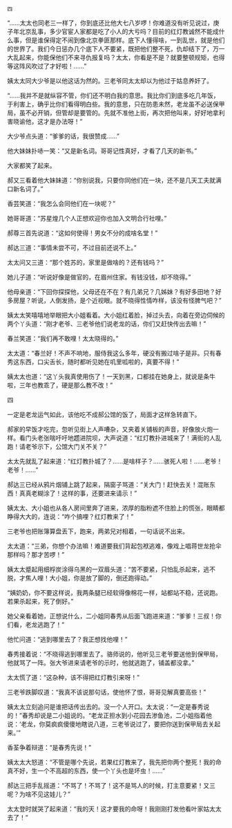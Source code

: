     四 

   “……太太也同老三一样了，你到底还比他大七八岁啰！你难道没有听见说过，庚子年北京乱事，多少官宦人家都是吃了小人的大亏吗？目前的红灯教诚然不能成什么事，但是谁保得定不闹到像北京拳匪那样。底下人懂得啥，一到乱世，就是他们的世界了。我们今日惩办几个底下人不要紧，既把他们整不死，仇却结下了，万一大乱起来，你能保他们不来寻仇报复吗？太太，你看是不是？就要整顿规矩，也得等这阵风吹过了才好啦！……”

   姨太太同大少爷是以他这话为然的。三老爷同太太却以为他过于姑息养奸了。

   “……我并不是就纵容不管，你们还不明白我的意思。我比你们到底多吃几年饭，于利害上，确乎比你们看得明白些。我的意思，只在防患未然，老龙虽不必送保甲局，虽不必开销，但管却是要管的。先就不准他上街，再次把他叫来，好好地拿利害晓谕他，这才是办法呀！”

   大少爷点头道：“爹爹的话，我很赞成……”

   他大妹妹扑哧一笑：“又是新名词。哥哥记性真好，才看了几天的新书。”

   大家都笑了起来。

   郝又三看着他大妹妹道：“你别说我，只要你同他们在一块，还不是几天工夫就满口新名词了。”

   香芸笑道：“我怎么会同他们在一块呢？”

   她哥哥道：“苏星煌几个人正想欢迎你也加入文明合行社哩。”

   郝尊三首先说道：“这如何使得！男女不分的成啥名堂！”

   郝达三道：“事情未尝不可，不过目前还说不上。”

   太太问又三道：“那个姓苏的，家里是做啥的？还有钱吗？”

   她儿子道：“听说好像是做官的，在眉州住家。有钱没钱，却不晓得。”

   他母亲道：“下回你探探他，父母还在不在？有几弟兄？几姊妹？有好多田地？好多房屋？听说，人倒发扬，是个近视眼。就不晓得性情咋样，该没有怪脾气吧？”

   姨太太笑嘻嘻地举眼把大小姐看着。大小姐红着脸，掉过头去，向着在旁边伺候的两个丫头道：“刚才老爷、三老爷他们说老龙的话，你们又赶快传出去嘛！”

   春兰笑道：“我们再不敢哩！太太晓得的。”

   太太道：“春兰好！不声不响地，服侍我这么多年，硬没有搬过啥子是非。只有春秀这东西，口尖舌长，随时都听见她在叽里呱啦的，真要不得！”

   姨太太也道：“这丫头我真使用伤了！一天到黑，口都挂在她身上，就说是条牛啦，三年也教乖了，硬是那么教不改！”

   四

   一定是老龙运气如此，该他吃不成郝公馆的饭了，局面才这样急转直下。

   郝家的早饭才吃完，忽听见街上人声嘈杂，又夹着关铺板的声音，好像放火炮一样。看门头老张喘吁吁地趱进院坝，大声说道：“红灯教扑进城来了！满街的人乱跑！请老爷示下，公馆大门关不关？”

   太太先就乱了起来道：“红灯教扑城了？……是啥样子？……骇死人啦！……老爷！老爷！……”

   郝达三已经从鸦片烟铺上跳了起来，隔窗子骂道：“关大门！赶快去关！混账东西！真真老糊涂了！这样的事，还要进来请示！”

   姨太太、大小姐也从各人房间里奔了进来，浓厚的脂粉遮不住脸上的慌张，眼睛都睁得大大的，连说：“咋个搞哩？红灯教来了！”

   三老爷也把账簿算盘丢下，跑来，两弟兄对相着，一句话说不出来。

   太太道：“三弟，你想个办法嘛！难道要我们背起包袱逃难，像戏上唱蒋世龙抢伞那样吗？那才苦啰！”

   姨太太蹙起用细桴炭涂得乌黑的一双眉头道：“苦不要紧，只怕乱杀起来，逃不脱，才焦人哩！大小姐，你是放了脚的，倒还跑得动。”

   “姨奶奶，你不要这样说，我两条腿已经软得像棉花一样，站都站不稳，还说跑。若果杀起来，死了倒好。”

   她父亲看着她，正想说什么，二小姐同春秀从后面飞跑进来道：“爹爹！三叔！你们看，老龙逃跑了！”

   他忙问道：“逃到哪里去了？我正想找他哩！”

   春秀接着说：“不晓得逃到哪里去了。骆师说的，他听见三老爷要送他到保甲局，他就骂了一阵。张大爷进来请老爷的示时，他就逃跑了，铺盖都没拿。”

   太太慌了道：“这杂种，该不得把红灯教引来呀！”

   三老爷跌脚叹道：“我真不该说那句话，使他怀了恨，哥哥见解真要高些！”

   姨太太立刻追问是谁把话传出去的。没一个人开口。太太说：“一定是春秀说的！”春秀却说是二小姐说的。“老龙正担水到小花园去渗鱼池，二小姐指着他说：‘老龙，你莫疯疯傻傻地瞎说八道，三老爷说过了，要把你送到保甲局去关起来。’”

   香荃争着辩道：“是春秀先说！”

   姨太太大怒道：“不管是哪个先说，若果红灯教来了，我先把你两个整死！我的命真不好，生一个不高超的东西，使一个丫头也是坏虫！……”

   郝达三把手乱摇道：“不骂了！不骂了！这不是骂人的时候，打主意要紧！又三呢？为啥不见这娃儿？”

   太太登时就哭了起来道：“我的天！这才要我的命呀！我刚刚打发他看叶家姑太太去了！”

